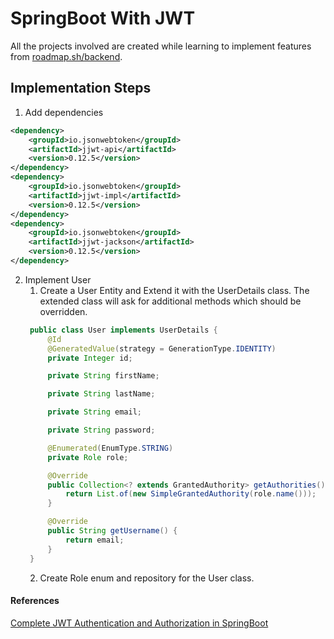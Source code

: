 # SpringBoot With JWT
All the projects involved are created while learning to implement features from [roadmap.sh/backend](http://roadmap.sh/backend).

## Implementation Steps
1. Add dependencies
```xml
<dependency>
    <groupId>io.jsonwebtoken</groupId>
    <artifactId>jjwt-api</artifactId>
    <version>0.12.5</version>
</dependency>
<dependency>
    <groupId>io.jsonwebtoken</groupId>
    <artifactId>jjwt-impl</artifactId>
    <version>0.12.5</version>
</dependency>
<dependency>
    <groupId>io.jsonwebtoken</groupId>
    <artifactId>jjwt-jackson</artifactId>
    <version>0.12.5</version>
</dependency>
```
2. Implement User
   1. Create a User Entity and Extend it with the UserDetails class. The extended class will ask for additional methods
   which should be overridden.
   ```java
    public class User implements UserDetails {
        @Id
        @GeneratedValue(strategy = GenerationType.IDENTITY)
        private Integer id;

        private String firstName;

        private String lastName;

        private String email;

        private String password;

        @Enumerated(EnumType.STRING)
        private Role role;

        @Override
        public Collection<? extends GrantedAuthority> getAuthorities() {
            return List.of(new SimpleGrantedAuthority(role.name()));
        }

        @Override
        public String getUsername() {
            return email;
        }
    }
   ```
   2. Create Role enum and repository for the User class.
#### References
[Complete JWT Authentication and Authorization in SpringBoot](https://youtu.be/qvAoUVXgpZg?feature=shared)